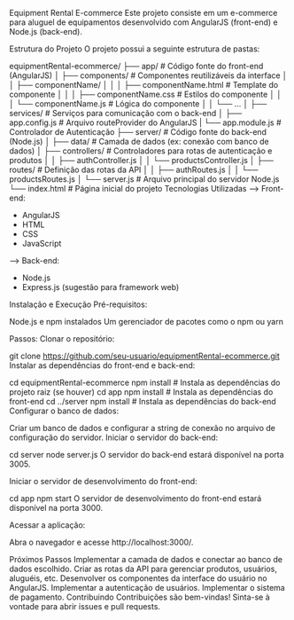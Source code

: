 Equipment Rental E-commerce
Este projeto consiste em um e-commerce para aluguel de equipamentos desenvolvido com AngularJS (front-end) e Node.js (back-end).

Estrutura do Projeto
O projeto possui a seguinte estrutura de pastas:

equipmentRental-ecommerce/
├── app/                    # Código fonte do front-end (AngularJS)
│   ├── components/         # Componentes reutilizáveis da interface
│   │   ├── componentName/
│   │   │   ├── componentName.html    # Template do componente
│   │   │   ├── componentName.css     # Estilos do componente
│   │   │   └── componentName.js      # Lógica do componente
│   │   └── ...
│   ├── services/            # Serviços para comunicação com o back-end
│   ├── app.config.js        # Arquivo routeProvider do AngularJS
|   └── app.module.js        # Controlador de Autenticação
├── server/                 # Código fonte do back-end (Node.js)
│   ├── data/                # Camada de dados (ex: conexão com banco de dados)
│   ├── controllers/         # Controladores para rotas de autenticação e produtos
│   │   ├── authController.js
│   │   └── productsController.js
│   ├── routes/              # Definição das rotas da API
│   │   ├── authRoutes.js
│   │   └── productsRoutes.js
│   └── server.js            # Arquivo principal do servidor Node.js
└── index.html               # Página inicial do projeto
Tecnologias Utilizadas
--> Front-end:
* AngularJS
* HTML
* CSS
* JavaScript

--> Back-end:
* Node.js
* Express.js (sugestão para framework web)
  
Instalação e Execução
Pré-requisitos:

Node.js e npm instalados
Um gerenciador de pacotes como o npm ou yarn

Passos:
Clonar o repositório:

git clone https://github.com/seu-usuario/equipmentRental-ecommerce.git
Instalar as dependências do front-end e back-end:

cd equipmentRental-ecommerce
npm install # Instala as dependências do projeto raiz (se houver)
cd app
npm install # Instala as dependências do front-end
cd ../server
npm install # Instala as dependências do back-end
Configurar o banco de dados:

Criar um banco de dados e configurar a string de conexão no arquivo de configuração do servidor.
Iniciar o servidor do back-end:

cd server
node server.js
O servidor do back-end estará disponível na porta 3005.

Iniciar o servidor de desenvolvimento do front-end:

cd app
npm start
O servidor de desenvolvimento do front-end estará disponível na porta 3000.

Acessar a aplicação:

Abra o navegador e acesse http://localhost:3000/.

Próximos Passos
Implementar a camada de dados e conectar ao banco de dados escolhido.
Criar as rotas da API para gerenciar produtos, usuários, aluguéis, etc.
Desenvolver os componentes da interface do usuário no AngularJS.
Implementar a autenticação de usuários.
Implementar o sistema de pagamento.
Contribuindo
Contribuições são bem-vindas! Sinta-se à vontade para abrir issues e pull requests.
